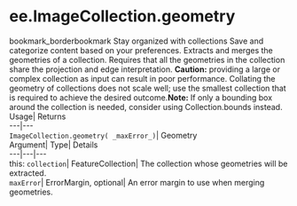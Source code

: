  
#  ee.ImageCollection.geometry
bookmark_borderbookmark Stay organized with collections  Save and categorize content based on your preferences.
Extracts and merges the geometries of a collection. Requires that all the geometries in the collection share the projection and edge interpretation. **Caution:** providing a large or complex collection as input can result in poor performance. Collating the geometry of collections does not scale well; use the smallest collection that is required to achieve the desired outcome.**Note:** If only a bounding box around the collection is needed, consider using Collection.bounds instead.
Usage| Returns  
---|---  
`ImageCollection.geometry( _maxError_)`| Geometry  
Argument| Type| Details  
---|---|---  
this: `collection`| FeatureCollection| The collection whose geometries will be extracted.  
`maxError`| ErrorMargin, optional| An error margin to use when merging geometries.  

